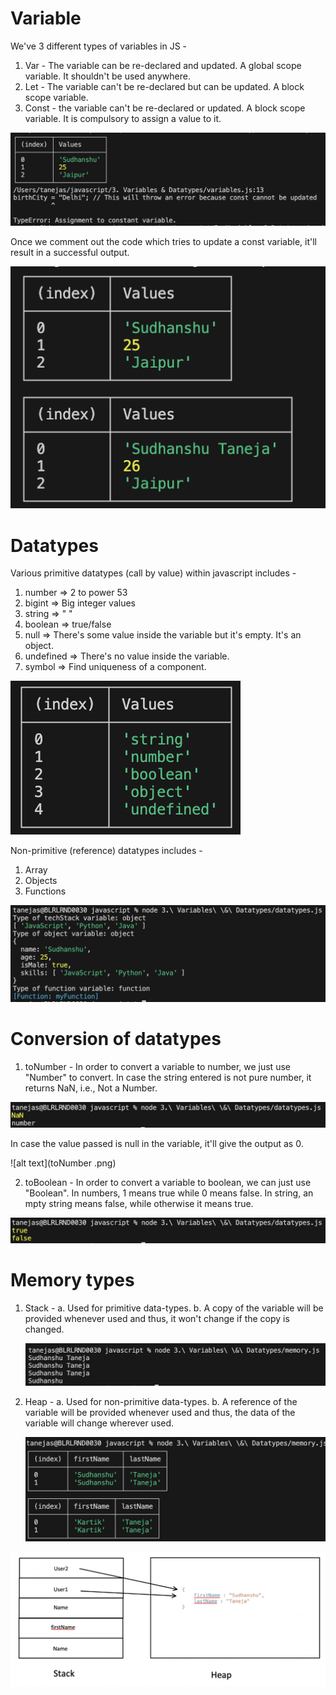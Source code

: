 # Variable
We've 3 different types of variables in JS - 
1. Var - The variable can be re-declared and updated. A global scope variable. It shouldn't be used anywhere.
2. Let - The variable can't be re-declared but can be updated. A block scope variable.
3. Const - the variable can't be re-declared or updated. A block scope variable. It is compulsory to assign a value to it.

![alt text](error_output.png)

Once we comment out the code which tries to update a const variable, it'll result in a successful output.

![alt text](success_output.png)

# Datatypes
Various primitive datatypes (call by value) within javascript includes - 
1. number => 2 to power 53
2. bigint => Big integer values
3. string => " "
4. boolean => true/false
5. null => There's some value inside the variable but it's empty. It's an object.
6. undefined => There's no value inside the variable.
7. symbol => Find uniqueness of a component.

![alt text](datatype.png)

Non-primitive (reference) datatypes includes - 
1. Array
2. Objects
3. Functions 

![alt text](non_primitive.png)

# Conversion of datatypes

1. toNumber - In order to convert a variable to number, we just use "Number" to convert. In case the string entered is not pure number, it returns NaN, i.e., Not a Number.

![alt text](dataype_conversion.png)

In case the value passed is null in the variable, it'll give the output as 0.

![alt text](toNumber
.png)

2. toBoolean - In order to convert a variable to boolean, we can just use "Boolean". In numbers, 1 means true while 0 means false. In string, an mpty string means false, while otherwise it means true.

![alt text](toBoolean.png)

# Memory types

1. Stack - 
    a. Used for primitive data-types.
    b. A copy of the variable will be provided whenever used and thus, it won't change if the copy is changed.

    ![alt text](stack_memory.png)

2. Heap - 
    a. Used for non-primitive data-types.
    b. A reference of the variable will be provided whenever used and thus, the data of the variable will change wherever used.

    ![alt text](heap_memory.png)

![alt text](memory.png)